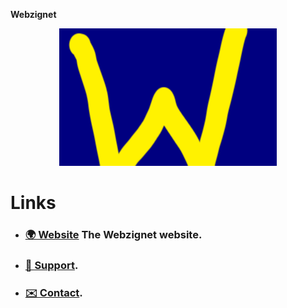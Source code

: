 **Webzignet**

<p align="center">
  <img src="/img/front page.png" alt="Screenshot of the Revolt client with the Revolt Testers server open in the Information and Rules channel." />
</p>

# Links

- ### [🌍 Website](https://webzignet.com) The Webzignet website.
- ### [🔧 Support](mailto:support@webzignet.com).
- ### [✉️ Contact](mailto:contact@webzignet.com).
